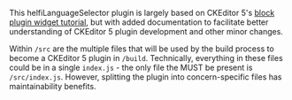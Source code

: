 This helfiLanguageSelector plugin is largely based on CKEditor 5's
[block plugin widget tutorial](https://ckeditor.com/docs/ckeditor5/latest/framework/guides/tutorials/implementing-a-block-widget.html), but with added documentation to facilitate better understanding 
of CKEditor 5 plugin development and other minor changes.

Within `/src` are the multiple files that will be used by the build process to
become a CKEditor 5 plugin in `/build`. Technically, everything in these files
could be in a single `index.js` - the only file the MUST be present is 
`/src/index.js`. However, splitting the plugin into concern-specific files has
maintainability benefits.
